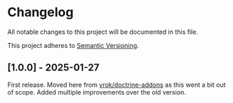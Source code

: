 # Changelog
All notable changes to this project will be documented in this file.

This project adheres to [Semantic Versioning](https://semver.org/spec/v2.0.0.html).

## [1.0.0] - 2025-01-27

First release. Moved here from [vrok/doctrine-addons](https://github.com/j-schumann/doctrine-addons) as this went a bit
out of scope. Added multiple improvements over the old version.
